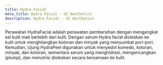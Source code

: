```yaml
---
title: Hydra Facial
meta_title: Hydra Facial - GC Aesthetics
description: Hydra Facial - GC Aesthetics
---
```


Perawatan HydraFacial adalah perawatan pembersihan dengan mengangkat sel kulit mati berlebih dari kulit. Dengan serum Hydra
facial dioleskan ke kulit untuk menghilangkan kotoran dan minyak yang menyumbat pori-pori. Kemudian, Ujung HydraPeel
digunakan untuk menyedot komedo, kotoran, minyak, dan kotoran, sementara serum yang menghidrasi, mengencangkan (plump),
dan menutrisi dioleskan secara bersamaan ke kulit.
